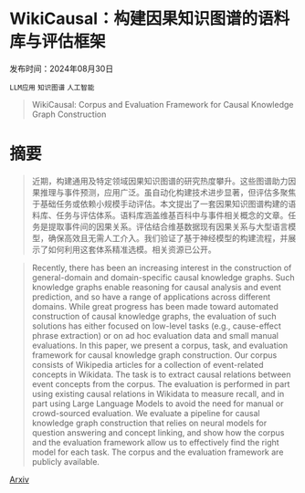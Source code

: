 # WikiCausal：构建因果知识图谱的语料库与评估框架

发布时间：2024年08月30日

`LLM应用` `知识图谱` `人工智能`

> WikiCausal: Corpus and Evaluation Framework for Causal Knowledge Graph Construction

# 摘要

> 近期，构建通用及特定领域因果知识图谱的研究热度攀升。这些图谱助力因果推理与事件预测，应用广泛。虽自动化构建技术进步显著，但评估多聚焦于基础任务或依赖小规模手动评估。本文提出了一套因果知识图谱构建的语料库、任务与评估体系。语料库涵盖维基百科中与事件相关概念的文章。任务是提取事件间的因果关系。评估结合维基数据现有因果关系与大型语言模型，确保高效且无需人工介入。我们验证了基于神经模型的构建流程，并展示了如何利用这套体系精准选模。相关资源已公开。

> Recently, there has been an increasing interest in the construction of general-domain and domain-specific causal knowledge graphs. Such knowledge graphs enable reasoning for causal analysis and event prediction, and so have a range of applications across different domains. While great progress has been made toward automated construction of causal knowledge graphs, the evaluation of such solutions has either focused on low-level tasks (e.g., cause-effect phrase extraction) or on ad hoc evaluation data and small manual evaluations. In this paper, we present a corpus, task, and evaluation framework for causal knowledge graph construction. Our corpus consists of Wikipedia articles for a collection of event-related concepts in Wikidata. The task is to extract causal relations between event concepts from the corpus. The evaluation is performed in part using existing causal relations in Wikidata to measure recall, and in part using Large Language Models to avoid the need for manual or crowd-sourced evaluation. We evaluate a pipeline for causal knowledge graph construction that relies on neural models for question answering and concept linking, and show how the corpus and the evaluation framework allow us to effectively find the right model for each task. The corpus and the evaluation framework are publicly available.

[Arxiv](https://arxiv.org/abs/2409.00331)